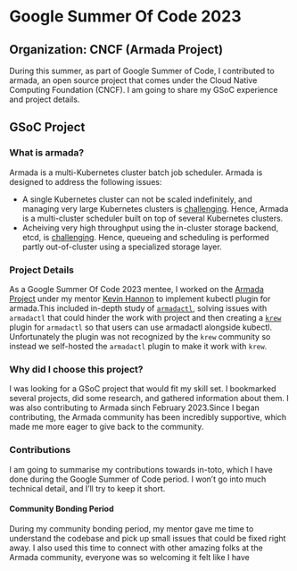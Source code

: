 # Google Summer Of Code 2023

## Organization: CNCF (Armada Project)
During this summer, as part of Google Summer of Code, I contributed to armada, an open source project that comes under the Cloud Native Computing Foundation (CNCF). I am going to share my GSoC experience and project details.


## GSoC Project
### What is armada?
Armada is a multi-Kubernetes cluster batch job scheduler. Armada is designed to address the following issues:

- A single Kubernetes cluster can not be scaled indefinitely, and managing very large Kubernetes clusters is [challenging](https://openai.com/research/scaling-kubernetes-to-7500-nodes). Hence, Armada is a multi-cluster scheduler built on top of several Kubernetes clusters. 
- Acheiving very high throughput using the in-cluster storage backend, etcd, is [challenging](https://openai.com/research/scaling-kubernetes-to-7500-nodes). Hence, queueing and scheduling is performed partly out-of-cluster using a specialized storage layer.

### Project Details

As a Google Summer Of Code 2023 mentee, I worked on the [Armada Project](https://github.com/armadaproject/armada) under my mentor [Kevin Hannon](https://github.com/kannon92) to implement kubectl plugin for armada.This included in-depth study of [`armadactl`](https://github.com/armadaproject/armada/tree/master/cmd/armadactl), solving issues with `armadactl` that could hinder the work with project and then creating a [`krew`](https://krew.sigs.k8s.io/) plugin for `armadactl` so that users can use armadactl alongside kubectl. Unfortunately the plugin was not recognized by the `krew` community so instead we self-hosted the `armadactl` plugin to make it work with `krew`.

### Why did I choose this project?

I was looking for a GSoC project that would fit my skill set. I bookmarked several projects, did some research, and gathered information about them. 
I was also contributing to Armada sinch February 2023.Since I began contributing, the Armada community has been incredibly supportive, which made me more eager to give back to the community.

### Contributions

I am going to summarise my contributions towards in-toto, which I have done during the Google Summer of Code period. I won’t go into much technical detail, and I’ll try to keep it short.

#### Community Bonding Period
During my community bonding period, my mentor gave me time to understand the codebase and pick up small issues that could be fixed right away.
I also used this time to connect with other amazing folks at the Armada community, everyone was so welcoming it felt like I have 
